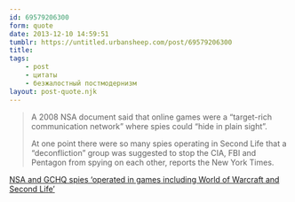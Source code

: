 ```yaml
---
id: 69579206300
form: quote
date: 2013-12-10 14:59:51
tumblr: https://untitled.urbansheep.com/post/69579206300
title: 
tags:
    - post
    - цитаты
    - безжалостный постмодернизм
layout: post-quote.njk
---
```


<blockquote>
<p>A 2008 NSA document said that online games were a “target-rich communication network” where spies could “hide in plain sight”.</p>

<p>At one point there were so many spies operating in Second Life that a “deconfliction” group was suggested to stop the CIA, FBI and Pentagon from spying on each other, reports the New York Times.</p>
</blockquote>

<a href="http://www.telegraph.co.uk/technology/video-games/video-game-news/10506017/NSA-and-GCHQ-spies-operated-in-games-including-World-of-Warcraft-and-Second-Life.html">NSA and GCHQ spies ‘operated in games including World of Warcraft and Second Life’</a>
